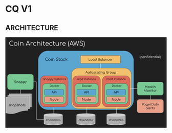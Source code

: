 # CQ V1

## ARCHITECTURE 

![architecture-for-CQ-V2](images/CQ-V1.png?raw=true "architecture-for-CQ-V2")
